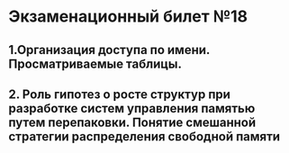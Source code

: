 # Экзаменационный билет №18


## 1.Организация доступа по имени. Просматриваемые таблицы. 
## 2. Роль гипотез о росте структур при разработке систем управления памятью путем перепаковки. Понятие смешанной стратегии распределения свободной памяти